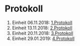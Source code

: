 # Protokoll

1. Einheit 06.11.2018: [1.Protokoll](https://github.com/HTLMechatronics/m15-la1-sx/blob/muranm15/protokoll_g2_muranm15_2018-11-06.md)
2. Einheit 13.11.2018: [2.Protokoll](https://github.com/HTLMechatronics/m15-la1-sx/blob/muranm15/protokoll_g2_muranm15_2018-11-13.md)
3. Einheit 20.11.2018: [3.Protokoll](https://github.com/HTLMechatronics/m15-la1-sx/blob/muranm15/protokoll_g2_muranm15_2018-11-20.md)
4. Einheit 29.01.2019: [4.Protokoll]()
